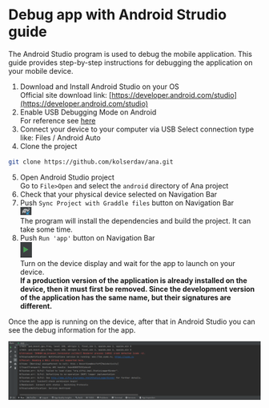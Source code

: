 # Debug app with Android Strudio guide

The Android Studio program is used to debug the mobile application. This guide provides step-by-step instructions for debugging the application on your mobile device.

1. Download and Install Android Studio on your OS  
   Official site download link: [https://developer.android.com/studio](https://developer.android.com/studio)
2. Enable USB Debugging Mode on Android  
   For reference see [here](https://www.lifewire.com/enable-usb-debugging-android-4690927)
3. Connect your device to your computer via USB
   Select connection type like: Files / Android Auto
4. Clone the project

```sh
git clone https://github.com/kolserdav/ana.git
```

5. Open Android Studio project  
   Go to `File>Open` and select the `android` directory of Ana project
6. Check that your physical device selected on Navigation Bar
7. Push `Sync Project with Graddle files` button on Navigation Bar  
   ![build button](../assets/build_button.png)  
   The program will install the dependencies and build the project. It can take some time.
8. Push `Run 'app'` button on Navigation Bar  
   ![build button](../assets/play_button.png)  
    Turn on the device display and wait for the app to launch on your device.  
    **If a production version of the application is already installed on the device, then it must first be removed. Since the development version of the application has the same name, but their signatures are different.**

Once the app is running on the device, after that in Android Studio you can see the debug information for the app.

![build button](../assets/app_logs.png)
